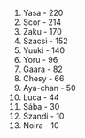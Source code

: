 1. Yasa - 220
2. Scor - 214
3. Zaku - 170
4. Szacsi - 152
5. Yuuki - 140
6. Yoru - 96
7. Gaara - 82
8. Chesy - 66
9. Aya-chan - 50
10. Luca - 44
11. Sába - 30
12. Szandi - 10
12. Noira - 10
